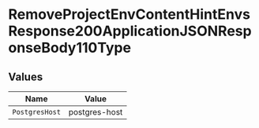 # RemoveProjectEnvContentHintEnvsResponse200ApplicationJSONResponseBody110Type


## Values

| Name           | Value          |
| -------------- | -------------- |
| `PostgresHost` | postgres-host  |